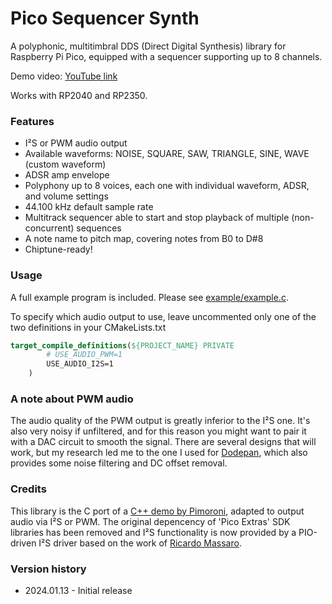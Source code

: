 # Pico Sequencer Synth
A polyphonic, multitimbral DDS (Direct Digital Synthesis) library for Raspberry Pi Pico, equipped with a sequencer supporting up to 8 channels.

Demo video: [YouTube link](https://www.youtube.com/watch?v=MUQ7loauSa0)

Works with RP2040 and RP2350.


### Features
- I²S or PWM audio output
- Available waveforms: NOISE, SQUARE, SAW, TRIANGLE, SINE, WAVE (custom waveform)
- ADSR amp envelope
- Polyphony up to 8 voices, each one with individual waveform, ADSR, and volume settings
- 44.100 kHz default sample rate
- Multitrack sequencer able to start and stop playback of multiple (non-concurrent) sequences
- A note name to pitch map, covering notes from B0 to D#8
- Chiptune-ready!


### Usage
A full example program is included. Please see [example/example.c](/example/example.c).

To specify which audio output to use, leave uncommented only one of the two definitions in your CMakeLists.txt
```cmake
target_compile_definitions(${PROJECT_NAME} PRIVATE
        # USE_AUDIO_PWM=1
        USE_AUDIO_I2S=1
    )
```

### A note about PWM audio
The audio quality of the PWM output is greatly inferior to the I²S one. It's also very noisy if unfiltered, and for this reason you might want to pair it with a DAC circuit to smooth the signal. There are several designs that will work, but my research led me to the one I used for [Dodepan](https://github.com/TuriSc/Dodepan), which also provides some noise filtering and DC offset removal. 


### Credits
This library is the C port of a [C++ demo by Pimoroni](https://github.com/pimoroni/pimoroni-pico/tree/main/examples/pico_audio), adapted to output audio via I²S or PWM. The original depencency of 'Pico Extras' SDK libraries has been removed and I²S functionality is now provided by a PIO-driven I²S driver based on the work of [Ricardo Massaro](https://github.com/moefh/).


### Version history
- 2024.01.13 - Initial release
